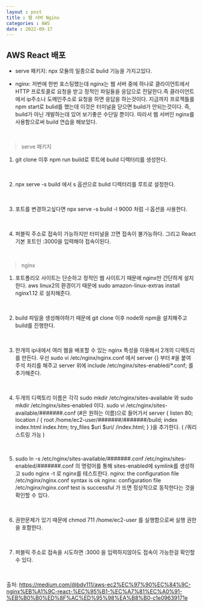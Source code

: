 ```yaml
---
layout : post
title : 웹 서버 Nginx
categories : AWS
date : 2022-09-17
---
```


## AWS React 배포

* serve 패키지: npx 모듈의 일종으로 bulid 기능을 가지고있다.

* nginx: 저번에 한번 포스팅했는데 nginx는 웹 서버 중에 하나로 클라이언트에서 HTTP 프로토콜로 요청을 받고 정적인 파일들을 응답으로 전달한다.즉 클라이언트에서 ip주소나 도메인주소로 요청을 하면 응답을 하는것이다. 지금까지 프로젝틀를 npm start로 bulid를 했는데 이것은 터미널을 닫으면 build가 안되는것이다. 즉, build가 아닌 개발하는데 있어 보기좋은 수단일 뿐이다. 따라서 웹 서버인 nginx를 사용함으로써 build 연습을 해보았다.

<br>

> serve 패키지

1. git clone 이후 npm run build로 루트에 build 디렉터리를 생성한다.

<br>

2. npx serve -s build 에서 s 옵션으로 bulid 디렉터리를 루트로 설정한다.

<br>

3. 포트를 변경하고싶다면 npx serve -s build -l 9000 처럼 -l 옵션을 사용한다.

<br>

4. 퍼블릭 주소로 접속이 가능하지만 터미널을 끄면 접속이 불가능하다.
그리고 React 기본 포트인 :3000을 입력해야 접속이된다.


<br>

> nginx

1. 포트폴리오 사이트는 단순하고 정적인 웹 사이트기 때문에 nginx만 간단하게 설치한다. aws linux2의 환경이기 때문에 sudo amazon-linux-extras install nginx1.12 로 설치해준다. 

 <br>

2. build 파일을 생성해야하기 때문에 git clone 이후 node와 npm을 설치해주고 build를 진행한다.

<br>

3. 한개의 ip내에서 여러 웹을 배포할 수 있는 nginx 특성을 이용해서 2개의 디렉토리를 만든다. 우선 sudo vi /etc/nginx/nginx.conf 에서 server {} 부터 #을 붙여 주석 처리를 해주고 server 위에 include /etc/nginx/sites-enabled/*.conf; 를 추가해준다.

 <br>

4. 두개의 디렉토리 이름은 각각 sudo mkdir /etc/nginx/sites-available 와 sudo mkdir /etc/nginx/sites-enabled 이다.
sudo vi /etc/nginx/sites-available/#######.conf (#은 원하는 이름)으로 들어가서
server {
  listen 80;
  location / {
    root /home/ec2-user/#######/#######/build;
    index index.html index.htm;
    try_files $uri $uri/ /index.html;
  }
}을 추가한다. ( /쿼리스트링 가능 )

<br>

5. sudo ln -s /etc/nginx/sites-available/#######.conf /etc/nginx/sites-enabled/#######.conf 의 명렁어를 통해 sites-enabled에 symlink를 생성하고 sudo nginx -t 로 nginx를 테스트한다.
nginx: the configuration file /etc/nginx/nginx.conf syntax is ok
nginx: configuration file /etc/nginx/nginx.conf test is successful
가 뜨면 정상적으로 동작한다는 것을 확인할 수 있다.

<br>

6. 권한문제가 있기 때문에 chmod 711 /home/ec2-user 를 실행함으로써
실행 권한을 포함한다.

<br>

7. 퍼블릭 주소로 접속을 시도하면 :3000 을 입력하지않아도 접속이 가능한걸 확인할 수 있다.

<br>

출처: https://medium.com/@bdv111/aws-ec2%EC%97%90%EC%84%9C-nginx%EB%A1%9C-react-%EC%95%B1-%EC%A7%81%EC%A0%91-%EB%B0%B0%ED%8F%AC%ED%95%98%EA%B8%B0-c1e09639171e

